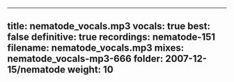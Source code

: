 
---
title: nematode_vocals.mp3
vocals: true
best: false
definitive: true
recordings: nematode-151
filename: nematode_vocals.mp3
mixes: nematode_vocals-mp3-666
folder: 2007-12-15/nematode
weight: 10
---
